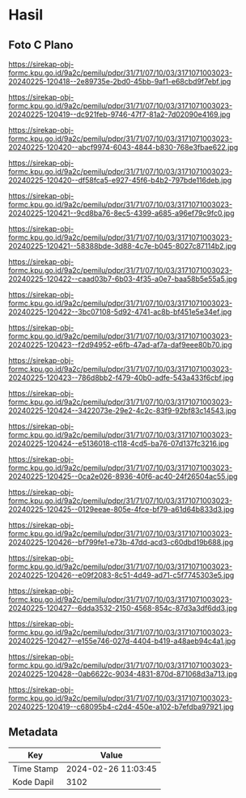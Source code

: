 # Hasil

## Foto C Plano

https://sirekap-obj-formc.kpu.go.id/9a2c/pemilu/pdpr/31/71/07/10/03/3171071003023-20240225-120418--2e89735e-2bd0-45bb-9af1-e68cbd9f7ebf.jpg

https://sirekap-obj-formc.kpu.go.id/9a2c/pemilu/pdpr/31/71/07/10/03/3171071003023-20240225-120419--dc921feb-9746-47f7-81a2-7d02090e4169.jpg

https://sirekap-obj-formc.kpu.go.id/9a2c/pemilu/pdpr/31/71/07/10/03/3171071003023-20240225-120420--abcf9974-6043-4844-b830-768e3fbae622.jpg

https://sirekap-obj-formc.kpu.go.id/9a2c/pemilu/pdpr/31/71/07/10/03/3171071003023-20240225-120420--df58fca5-e927-45f6-b4b2-797bde116deb.jpg

https://sirekap-obj-formc.kpu.go.id/9a2c/pemilu/pdpr/31/71/07/10/03/3171071003023-20240225-120421--9cd8ba76-8ec5-4399-a685-a96ef79c9fc0.jpg

https://sirekap-obj-formc.kpu.go.id/9a2c/pemilu/pdpr/31/71/07/10/03/3171071003023-20240225-120421--58388bde-3d88-4c7e-b045-8027c87114b2.jpg

https://sirekap-obj-formc.kpu.go.id/9a2c/pemilu/pdpr/31/71/07/10/03/3171071003023-20240225-120422--caad03b7-6b03-4f35-a0e7-baa58b5e55a5.jpg

https://sirekap-obj-formc.kpu.go.id/9a2c/pemilu/pdpr/31/71/07/10/03/3171071003023-20240225-120422--3bc07108-5d92-4741-ac8b-bf451e5e34ef.jpg

https://sirekap-obj-formc.kpu.go.id/9a2c/pemilu/pdpr/31/71/07/10/03/3171071003023-20240225-120423--f2d94952-e6fb-47ad-af7a-daf9eee80b70.jpg

https://sirekap-obj-formc.kpu.go.id/9a2c/pemilu/pdpr/31/71/07/10/03/3171071003023-20240225-120423--786d8bb2-f479-40b0-adfe-543a433f6cbf.jpg

https://sirekap-obj-formc.kpu.go.id/9a2c/pemilu/pdpr/31/71/07/10/03/3171071003023-20240225-120424--3422073e-29e2-4c2c-83f9-92bf83c14543.jpg

https://sirekap-obj-formc.kpu.go.id/9a2c/pemilu/pdpr/31/71/07/10/03/3171071003023-20240225-120424--e5136018-c118-4cd5-ba76-07d137fc3216.jpg

https://sirekap-obj-formc.kpu.go.id/9a2c/pemilu/pdpr/31/71/07/10/03/3171071003023-20240225-120425--0ca2e026-8936-40f6-ac40-24f26504ac55.jpg

https://sirekap-obj-formc.kpu.go.id/9a2c/pemilu/pdpr/31/71/07/10/03/3171071003023-20240225-120425--0129eeae-805e-4fce-bf79-a61d64b833d3.jpg

https://sirekap-obj-formc.kpu.go.id/9a2c/pemilu/pdpr/31/71/07/10/03/3171071003023-20240225-120426--bf799fe1-e73b-47dd-acd3-c60dbd19b688.jpg

https://sirekap-obj-formc.kpu.go.id/9a2c/pemilu/pdpr/31/71/07/10/03/3171071003023-20240225-120426--e09f2083-8c51-4d49-ad71-c5f7745303e5.jpg

https://sirekap-obj-formc.kpu.go.id/9a2c/pemilu/pdpr/31/71/07/10/03/3171071003023-20240225-120427--6dda3532-2150-4568-854c-87d3a3df6dd3.jpg

https://sirekap-obj-formc.kpu.go.id/9a2c/pemilu/pdpr/31/71/07/10/03/3171071003023-20240225-120427--e155e746-027d-4404-b419-a48aeb94c4a1.jpg

https://sirekap-obj-formc.kpu.go.id/9a2c/pemilu/pdpr/31/71/07/10/03/3171071003023-20240225-120428--0ab6622c-9034-4831-870d-871068d3a713.jpg

https://sirekap-obj-formc.kpu.go.id/9a2c/pemilu/pdpr/31/71/07/10/03/3171071003023-20240225-120419--c68095b4-c2d4-450e-a102-b7efdba97921.jpg


## Metadata

| Key        | Value               |
| ---------- | ------------------- |
| Time Stamp | 2024-02-26 11:03:45 |
| Kode Dapil | 3102                |



